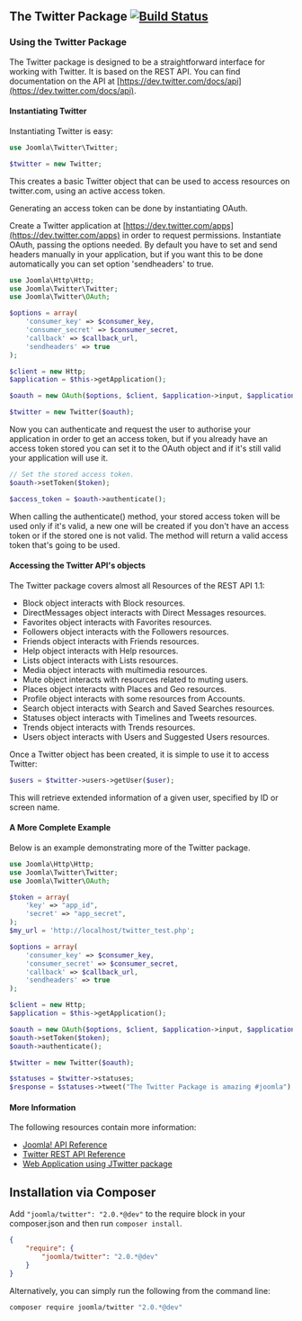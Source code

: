 ## The Twitter Package [![Build Status](https://travis-ci.org/joomla-framework/twitter-api.png?branch=master)](https://travis-ci.org/joomla-framework/twitter-api)

### Using the Twitter Package

The Twitter package is designed to be a straightforward interface for working with Twitter. It is based on the REST API. You can find documentation on the API at [https://dev.twitter.com/docs/api](https://dev.twitter.com/docs/api).

#### Instantiating Twitter

Instantiating Twitter is easy:

```php
use Joomla\Twitter\Twitter;

$twitter = new Twitter;
```

This creates a basic Twitter object that can be used to access resources on twitter.com, using an active access token.

Generating an access token can be done by instantiating OAuth.

Create a Twitter application at [https://dev.twitter.com/apps](https://dev.twitter.com/apps) in order to request permissions. Instantiate OAuth, passing the options needed. By default you have to set and send headers manually in your application, but if you want this to be done automatically you can set option 'sendheaders' to true.

```php
use Joomla\Http\Http;
use Joomla\Twitter\Twitter;
use Joomla\Twitter\OAuth;

$options = array(
    'consumer_key' => $consumer_key,
    'consumer_secret' => $consumer_secret,
    'callback' => $callback_url,
    'sendheaders' => true
);

$client = new Http;
$application = $this->getApplication();

$oauth = new OAuth($options, $client, $application->input, $application);

$twitter = new Twitter($oauth);
```

Now you can authenticate and request the user to authorise your application in order to get an access token, but if you already have an access token stored you can set it to the OAuth object and if it's still valid your application will use it.

```php
// Set the stored access token.
$oauth->setToken($token);

$access_token = $oauth->authenticate();
```

When calling the authenticate() method, your stored access token will be used only if it's valid, a new one will be created if you don't have an access token or if the stored one is not valid. The method will return a valid access token that's going to be used.

#### Accessing the Twitter API's objects

The Twitter package covers almost all Resources of the REST API 1.1:
* Block object interacts with Block resources.
* DirectMessages object interacts with Direct Messages resources.
* Favorites object interacts with Favorites resources.
* Followers object interacts with the Followers resources.
* Friends object interacts with Friends resources.
* Help object interacts with Help resources.
* Lists object interacts with Lists resources.
* Media object interacts with multimedia resources.
* Mute object interacts with resources related to muting users.
* Places object interacts with Places and Geo resources.
* Profile object interacts with some resources from Accounts.
* Search object interacts with Search and Saved Searches resources.
* Statuses object interacts with Timelines and Tweets resources.
* Trends object interacts with Trends resources.
* Users object interacts with Users and Suggested Users resources.

Once a Twitter object has been created, it is simple to use it to access Twitter:

```php
$users = $twitter->users->getUser($user);
```

This will retrieve extended information of a given user, specified by ID or screen name.

#### A More Complete Example

Below is an example demonstrating more of the Twitter package.

```php
use Joomla\Http\Http;
use Joomla\Twitter\Twitter;
use Joomla\Twitter\OAuth;

$token = array(
	'key' => "app_id",
	'secret' => "app_secret",
);
$my_url = 'http://localhost/twitter_test.php';

$options = array(
    'consumer_key' => $consumer_key,
    'consumer_secret' => $consumer_secret,
    'callback' => $callback_url,
    'sendheaders' => true
);

$client = new Http;
$application = $this->getApplication();

$oauth = new OAuth($options, $client, $application->input, $application);
$oauth->setToken($token);
$oauth->authenticate();

$twitter = new Twitter($oauth);

$statuses = $twitter->statuses;
$response = $statuses->tweet("The Twitter Package is amazing #joomla");
```

#### More Information

The following resources contain more information:
* [Joomla! API Reference](http://api.joomla.org)
* [Twitter REST API Reference](https://dev.twitter.com/docs/api)
* [Web Application using JTwitter package](https://gist.github.com/3258852)

## Installation via Composer

Add `"joomla/twitter": "2.0.*@dev"` to the require block in your composer.json and then run `composer install`.

```json
{
	"require": {
		"joomla/twitter": "2.0.*@dev"
	}
}
```

Alternatively, you can simply run the following from the command line:

```sh
composer require joomla/twitter "2.0.*@dev"
```
